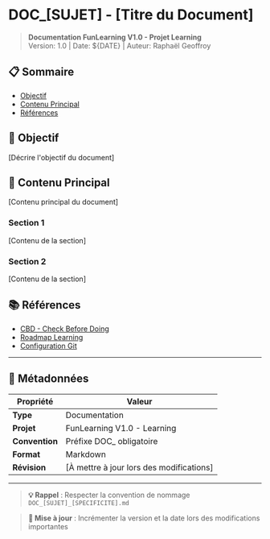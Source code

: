 # DOC_[SUJET] - [Titre du Document]

> **Documentation FunLearning V1.0 - Projet Learning**  
> Version: 1.0 | Date: ${DATE} | Auteur: Raphaël Geoffroy

## 📋 **Sommaire**

- [Objectif](#objectif)
- [Contenu Principal](#contenu-principal)
- [Références](#références)

## 🎯 **Objectif**

[Décrire l'objectif du document]

## 📄 **Contenu Principal**

[Contenu principal du document]

### Section 1

[Contenu de la section]

### Section 2

[Contenu de la section]

## 📚 **Références**

- [CBD - Check Before Doing](./DOC_CBD.md)
- [Roadmap Learning](./DOC_ROADMAP_LEARNING.md)
- [Configuration Git](./DOC_GIT_REMOTE_CONFIG.md)

---

## 📝 **Métadonnées**

| Propriété | Valeur |
|-----------|--------|
| **Type** | Documentation |
| **Projet** | FunLearning V1.0 - Learning |
| **Convention** | Préfixe DOC_ obligatoire |
| **Format** | Markdown |
| **Révision** | [À mettre à jour lors des modifications] |

---

> **💡 Rappel** : Respecter la convention de nommage `DOC_[SUJET]_[SPECIFICITE].md`

> **🔄 Mise à jour** : Incrémenter la version et la date lors des modifications importantes
